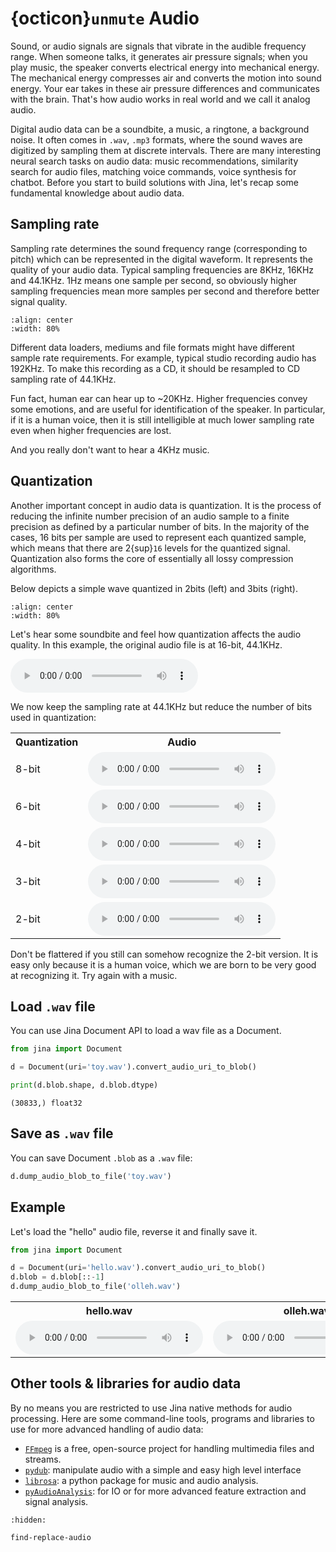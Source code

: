 # {octicon}`unmute` Audio

Sound, or audio signals are signals that vibrate in the audible frequency range. When someone talks, it generates air
pressure signals; when you play music, the speaker converts electrical energy into mechanical energy. The mechanical
energy compresses air and converts the motion into sound energy. Your ear takes in these air pressure differences and
communicates with the brain. That's how audio works in real world and we call it analog audio.

Digital audio data can be a soundbite, a music, a ringtone, a background noise. It often comes in `.wav`, `.mp3`
formats, where the sound waves are digitized by sampling them at discrete intervals. There are many interesting neural
search tasks on audio data: music recommendations, similarity search for audio files, matching voice commands, voice
synthesis for chatbot. Before you start to build solutions with Jina, let's recap some fundamental knowledge about audio
data.

## Sampling rate

Sampling rate determines the sound frequency range (corresponding to pitch) which can be represented in the digital
waveform. It represents the quality of your audio data. Typical sampling frequencies are 8KHz, 16KHz and 44.1KHz. 1Hz
means one sample per second, so obviously higher sampling frequencies mean more samples per second and therefore better
signal quality.

```{figure} sampling-rate.jpeg
:align: center
:width: 80%
```

Different data loaders, mediums and file formats might have different sample rate requirements. For example, typical
studio recording audio has 192KHz. To make this recording as a CD, it should be resampled to CD sampling rate of
44.1KHz.

Fun fact, human ear can hear up to ~20KHz. Higher frequencies convey some emotions, and are useful for identification of
the speaker. In particular, if it is a human voice, then it is still intelligible at much lower sampling rate even when
higher frequencies are lost.

And you really don't want to hear a 4KHz music.

## Quantization

Another important concept in audio data is quantization. It is the process of reducing the infinite number precision of
an audio sample to a finite precision as defined by a particular number of bits. In the majority of the cases, 16 bits
per sample are used to represent each quantized sample, which means that there are 2{sup}`16` levels for the quantized
signal. Quantization also forms the core of essentially all lossy compression algorithms.

Below depicts a simple wave quantized in 2bits (left) and 3bits (right).

```{figure} 2-3bit-quant.png
:align: center
:width: 80%
```

Let's hear some soundbite and feel how quantization affects the audio quality. In this example, the original audio file
is at 16-bit, 44.1KHz.

<audio controls>
  <source src="../../_static/download.wav" type="audio/wav">
Your browser does not support the audio element.
</audio>

We now keep the sampling rate at 44.1KHz but reduce the number of bits used in quantization:


<table>
  <tr>
    <th>Quantization</th>
    <th>Audio</th>
  </tr>
  <tr>
    <td>8-bit</td>
    <td><audio controls><source src="../../_static/download%20(1).wav" type="audio/wav"></audio></td>
  </tr>
  <tr>
    <td>6-bit</td>
    <td><audio controls><source src="../../_static/download%20(2).wav" type="audio/wav"></audio></td>
  </tr>
<tr>
    <td>4-bit</td>
    <td><audio controls><source src="../../_static/download%20(3).wav" type="audio/wav"></audio></td>
  </tr>
<tr>
    <td>3-bit</td>
    <td><audio controls><source src="../../_static/download%20(4).wav" type="audio/wav"></audio></td>
  </tr>
<tr>
    <td>2-bit</td>
    <td><audio controls><source src="../../_static/download%20(5).wav" type="audio/wav"></audio></td>
  </tr>
</table>

Don't be flattered if you still can somehow recognize the 2-bit version. It is easy only because it is a human voice, which we are born to be very good at recognizing it. Try again with a music.

## Load `.wav` file 

You can use Jina Document API to load a wav file as a Document.

```python
from jina import Document

d = Document(uri='toy.wav').convert_audio_uri_to_blob()

print(d.blob.shape, d.blob.dtype)
```

```text
(30833,) float32
```

## Save as `.wav` file

You can save Document `.blob` as a `.wav` file:

```python
d.dump_audio_blob_to_file('toy.wav')
```


## Example

Let's load the "hello" audio file, reverse it and finally save it.

```python
from jina import Document

d = Document(uri='hello.wav').convert_audio_uri_to_blob()
d.blob = d.blob[::-1]
d.dump_audio_blob_to_file('olleh.wav')
```

<table>
  <tr>
    <th>hello.wav</th>
    <th>olleh.wav</th>
  </tr>
  <tr>
    <td><audio controls><source src="../../_static/hello.wav" type="audio/wav"></audio></td>
    <td><audio controls><source src="../../_static/olleh.wav" type="audio/wav"></audio></td>
  </tr>
</table>


## Other tools & libraries for audio data

By no means you are restricted to use Jina native methods for audio processing. Here are some command-line tools, programs and libraries to use for more advanced handling of audio data:

- [`FFmpeg`](https://ffmpeg.org) is a free, open-source project for handling multimedia files and streams. 
- [`pydub`](https://github.com/jiaaro/pydub): manipulate audio with a simple and easy high level interface
- [`librosa`](https://librosa.github.io/librosa/): a python package for music and audio analysis.
- [`pyAudioAnalysis`](https://github.com/tyiannak/pyAudioAnalysis): for IO or for more advanced feature extraction and signal analysis.


```{toctree}
:hidden:

find-replace-audio
```
